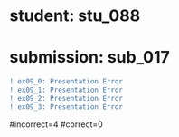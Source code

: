 # student: stu_088
# submission: sub_017

```diff
! ex09_0: Presentation Error
! ex09_1: Presentation Error
! ex09_2: Presentation Error
! ex09_3: Presentation Error
```
#incorrect=4
#correct=0
